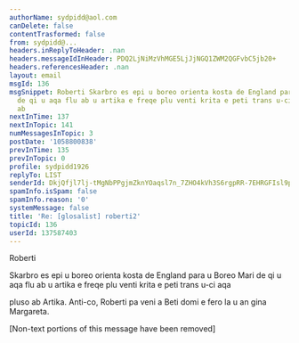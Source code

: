 ```yaml
---
authorName: sydpidd@aol.com
canDelete: false
contentTrasformed: false
from: sydpidd@...
headers.inReplyToHeader: .nan
headers.messageIdInHeader: PDQ2LjNiMzVhMGE5LjJjNGQ1ZWM2QGFvbC5jb20+
headers.referencesHeader: .nan
layout: email
msgId: 136
msgSnippet: Roberti Skarbro es epi u boreo orienta kosta de England para u Boreo Mari
  de qi u aqa flu ab u artika e freqe plu venti krita e peti trans u-ci aqa pluso
  ab
nextInTime: 137
nextInTopic: 141
numMessagesInTopic: 3
postDate: '1058800838'
prevInTime: 135
prevInTopic: 0
profile: sydpidd1926
replyTo: LIST
senderId: DkjQfjl7lj-tMgNbPPgjmZknYOaqsl7n_7ZHO4kVh3S6rgpRR-7EHRGFIsl9pT78RWF-RBzs
spamInfo.isSpam: false
spamInfo.reason: '0'
systemMessage: false
title: 'Re: [glosalist] roberti2'
topicId: 136
userId: 137587403
---
```


Roberti

Skarbro es epi u boreo orienta kosta de 
England para u Boreo Mari de qi u aqa 
flu ab u artika e freqe plu venti krita e peti trans u-ci aqa 

pluso ab Artika. 
Anti-co, Roberti pa veni a Beti domi 
e fero la u an gina Margareta.


[Non-text portions of this message have been removed]


